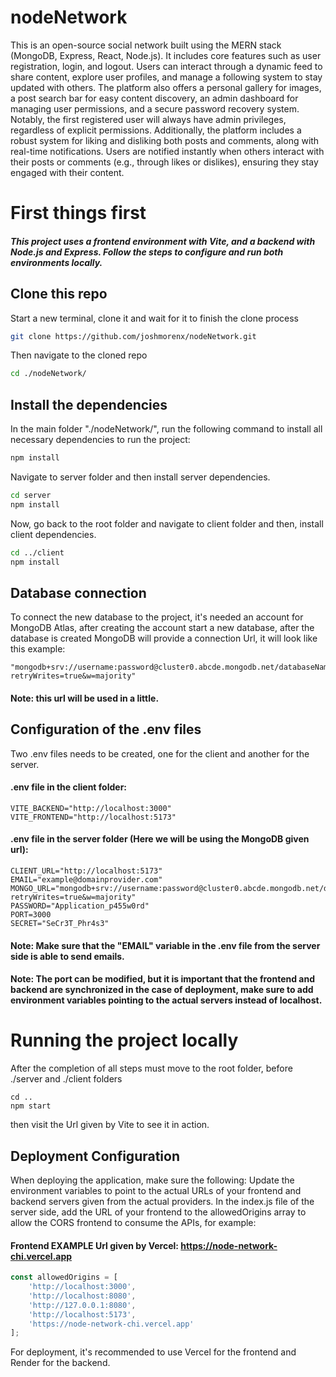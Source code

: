 # nodeNetwork
This is an open-source social network built using the MERN stack (MongoDB, Express, React, Node.js). It includes core features such as user registration, login, and logout. Users can interact through a dynamic feed to share content, explore user profiles, and manage a following system to stay updated with others. The platform also offers a personal gallery for images, a post search bar for easy content discovery, an admin dashboard for managing user permissions, and a secure password recovery system. Notably, the first registered user will always have admin privileges, regardless of explicit permissions. Additionally, the platform includes a robust system for liking and disliking both posts and comments, along with real-time notifications. Users are notified instantly when others interact with their posts or comments (e.g., through likes or dislikes), ensuring they stay engaged with their content.

# First things first
##### This project uses a frontend environment with Vite, and a backend with Node.js and Express. Follow the steps to configure and run both environments locally.

## Clone this repo
Start a new terminal, clone it and wait for it to finish the clone process
```bash
git clone https://github.com/joshmorenx/nodeNetwork.git
```

Then navigate to the cloned repo
```bash
cd ./nodeNetwork/
```

## Install the dependencies

In the main folder "./nodeNetwork/", run the following command to install all necessary dependencies to run the project:
```bash
npm install
```

Navigate to server folder and then install server dependencies.
```bash
cd server
npm install
```

Now, go back to the root folder and navigate to client folder and then, install client dependencies.
```bash
cd ../client
npm install
```

## Database connection

To connect the new database to the project, it's needed an account for MongoDB Atlas, after creating the account start a new database, after the database is created MongoDB will provide a connection Url, it will look like this example:
```
"mongodb+srv://username:password@cluster0.abcde.mongodb.net/databaseName?retryWrites=true&w=majority"
```
#### Note: this url will be used in a little.

## Configuration of the .env files

Two .env files needs to be created, one for the client and another for the server.

#### .env file in the client folder:
```.env
VITE_BACKEND="http://localhost:3000"
VITE_FRONTEND="http://localhost:5173"
```

#### .env file in the server folder (Here we will be using the MongoDB given url):
```.env
CLIENT_URL="http://localhost:5173"
EMAIL="example@domainprovider.com"
MONGO_URL="mongodb+srv://username:password@cluster0.abcde.mongodb.net/databaseName?retryWrites=true&w=majority"
PASSWORD="Application_p455w0rd"
PORT=3000
SECRET="SeCr3T_Phr4s3"
```
#### Note: Make sure that the "EMAIL" variable in the .env file from the server side is able to send emails.
#### Note: The port can be modified, but it is important that the frontend and backend are synchronized in the case of deployment, make sure to add environment variables pointing to the actual servers instead of localhost.

# Running the project locally
After the completion of all steps must move to the root folder, before ./server and ./client folders

```
cd ..
npm start
```
then visit the Url given by Vite to see it in action.

## Deployment Configuration
When deploying the application, make sure the following:
Update the environment variables to point to the actual URLs of your frontend and backend servers given from the actual providers.
In the index.js file of the server side, add the URL of your frontend to the allowedOrigins array to allow the CORS frontend to consume the APIs, for example:

#### Frontend EXAMPLE Url given by Vercel: https://node-network-chi.vercel.app
```JavaScript
const allowedOrigins = [
    'http://localhost:3000',
    'http://localhost:8080',
    'http://127.0.0.1:8080',
    'http://localhost:5173',
    'https://node-network-chi.vercel.app'
];
```

For deployment, it's recommended to use Vercel for the frontend and Render for the backend.

